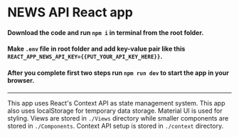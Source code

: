 # NEWS API React app

#### Download the code and run `npm i` in terminal from the root folder.

#### Make `.env` file in root folder and add key-value pair like this `REACT_APP_NEWS_API_KEY={{PUT_YOUR_API_KEY_HERE}}`.

#### After you complete first two steps run `npm run dev` to start the app in your browser.
___

This app uses React's Context API as state management system.
This app also uses localStorage for temporary data storage.
Material UI is used for styling.
Views are stored in `./Views` directory while smaller components are stored in `./Components`. Context API setup is stored in `./context` directory.
